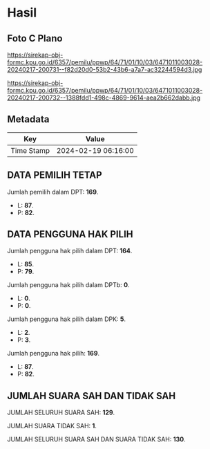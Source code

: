 # Hasil

## Foto C Plano

https://sirekap-obj-formc.kpu.go.id/6357/pemilu/ppwp/64/71/01/10/03/6471011003028-20240217-200731--f82d20d0-53b2-43b6-a7a7-ac32244594d3.jpg

https://sirekap-obj-formc.kpu.go.id/6357/pemilu/ppwp/64/71/01/10/03/6471011003028-20240217-200732--1388fdd1-498c-4869-9614-aea2b662dabb.jpg


## Metadata

| Key        | Value               |
| ---------- | ------------------- |
| Time Stamp | 2024-02-19 06:16:00 |


## DATA PEMILIH TETAP

Jumlah pemilih dalam DPT: **169**.
 * L: **87**.
 * P: **82**.

## DATA PENGGUNA HAK PILIH

Jumlah pengguna hak pilih dalam DPT: **164**.
 * L: **85**.
 * P: **79**.

Jumlah pengguna hak pilih dalam DPTb: **0**.
 * L: **0**.
 * P: **0**.

Jumlah pengguna hak pilih dalam DPK: **5**.
 * L: **2**.
 * P: **3**.

Jumlah pengguna hak pilih: **169**.
 * L: **87**.
 * P: **82**.

## JUMLAH SUARA SAH DAN TIDAK SAH

JUMLAH SELURUH SUARA SAH: **129**.

JUMLAH SUARA TIDAK SAH: **1**.

JUMLAH SELURUH SUARA SAH DAN SUARA TIDAK SAH: **130**.


